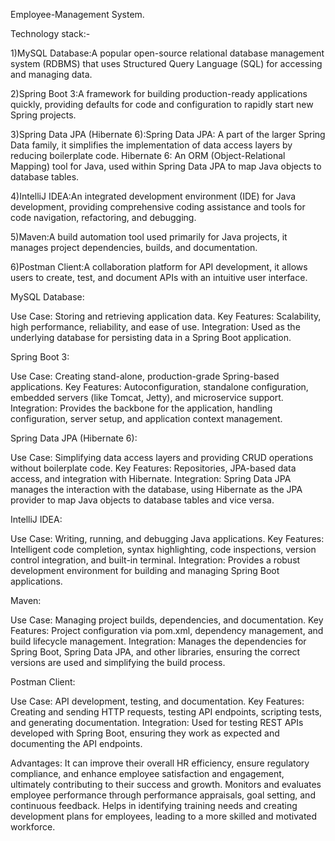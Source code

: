 Employee-Management System.

Technology stack:-

1)MySQL Database:A popular open-source relational database management system (RDBMS) that uses Structured Query Language (SQL) for accessing and managing data.

2)Spring Boot 3:A framework for building production-ready applications quickly, providing defaults for code and configuration to rapidly start new Spring projects.

3)Spring Data JPA (Hibernate 6):Spring Data JPA: A part of the larger Spring Data family, it simplifies the implementation of data access layers by reducing boilerplate code.
Hibernate 6: An ORM (Object-Relational Mapping) tool for Java, used within Spring Data JPA to map Java objects to database tables.

4)IntelliJ IDEA:An integrated development environment (IDE) for Java development, providing comprehensive coding assistance and tools for code navigation, refactoring, and debugging.

5)Maven:A build automation tool used primarily for Java projects, it manages project dependencies, builds, and documentation.

6)Postman Client:A collaboration platform for API development, it allows users to create, test, and document APIs with an intuitive user interface.

MySQL Database:

Use Case: Storing and retrieving application data.
Key Features: Scalability, high performance, reliability, and ease of use.
Integration: Used as the underlying database for persisting data in a Spring Boot application.

Spring Boot 3:

Use Case: Creating stand-alone, production-grade Spring-based applications.
Key Features: Autoconfiguration, standalone configuration, embedded servers (like Tomcat, Jetty), and microservice support.
Integration: Provides the backbone for the application, handling configuration, server setup, and application context management.

Spring Data JPA (Hibernate 6):

Use Case: Simplifying data access layers and providing CRUD operations without boilerplate code.
Key Features: Repositories, JPA-based data access, and integration with Hibernate.
Integration: Spring Data JPA manages the interaction with the database, using Hibernate as the JPA provider to map Java objects to database tables and vice versa.

IntelliJ IDEA:

Use Case: Writing, running, and debugging Java applications.
Key Features: Intelligent code completion, syntax highlighting, code inspections, version control integration, and built-in terminal.
Integration: Provides a robust development environment for building and managing Spring Boot applications.

Maven:

Use Case: Managing project builds, dependencies, and documentation.
Key Features: Project configuration via pom.xml, dependency management, and build lifecycle management.
Integration: Manages the dependencies for Spring Boot, Spring Data JPA, and other libraries, ensuring the correct versions are used and simplifying the build process.

Postman Client:

Use Case: API development, testing, and documentation.
Key Features: Creating and sending HTTP requests, testing API endpoints, scripting tests, and generating documentation.
Integration: Used for testing REST APIs developed with Spring Boot, ensuring they work as expected and documenting the API endpoints.

Advantages:
It can improve their overall HR efficiency, ensure regulatory compliance, and enhance employee satisfaction and engagement, ultimately contributing to their success and growth.
Monitors and evaluates employee performance through performance appraisals, goal setting, and continuous feedback.
Helps in identifying training needs and creating development plans for employees, leading to a more skilled and motivated workforce.


